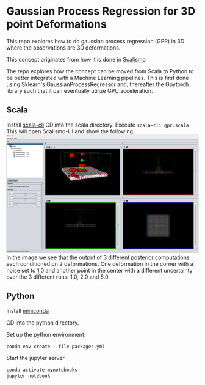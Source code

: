 # Gaussian Process Regression for 3D point Deformations
This repo explores how to do gaussian process regression (GPR) in 3D where the observations are 3D deformations. 

This concept originates from how it is done in [Scalismo]([https://www.example.com](https://scalismo.org/))

The repo explores how the concept can be moved from Scala to Python to be better integrated with a Machine Learning pipelines. This is first done using Sklearn's GaussianProcessRegressor and, thereafter the Gpytorch library such that it can eventually utilize GPU acceleration. 

## Scala
Install [scala-cli](https://scala-cli.virtuslab.org/)
CD into the scala directory. 
Execute `scala-cli gpr.scala`
This will open Scalismo-UI and show the following:
![alt text](images/scalismo-gpr.png)
In the image we see that the output of 3 different posterior computations each conditioned on 2 deformations. One deformation in the corner with a noise set to 1.0 and another point in the center with a different uncertainty over the 3 different runs: 1.0, 2.0 and 5.0. 

## Python
Install [miniconda](https://docs.anaconda.com/miniconda/)

CD into the python directory.

Set up the python environment:
```
conda env create --file packages.yml
```
Start the jupyter server
```
conda activate mynotebooks
jupyter notebook
```

